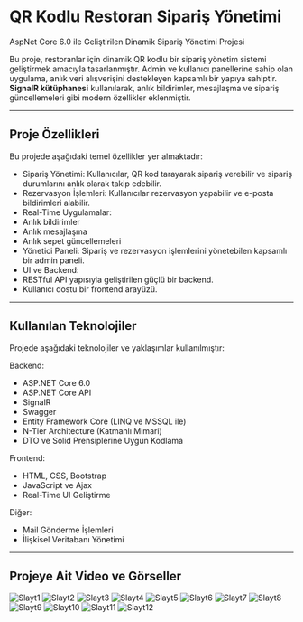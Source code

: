 # QR Kodlu Restoran Sipariş Yönetimi  
 AspNet Core 6.0 ile Geliştirilen Dinamik Sipariş Yönetimi Projesi 

Bu proje, restoranlar için dinamik QR kodlu bir sipariş yönetim sistemi geliştirmek amacıyla tasarlanmıştır. Admin ve kullanıcı panellerine sahip olan uygulama, anlık veri alışverişini destekleyen kapsamlı bir yapıya sahiptir. **SignalR kütüphanesi** kullanılarak, anlık bildirimler, mesajlaşma ve sipariş güncellemeleri gibi modern özellikler eklenmiştir.  

---

## **Proje Özellikleri**  
Bu projede aşağıdaki temel özellikler yer almaktadır:  

- Sipariş Yönetimi: Kullanıcılar, QR kod tarayarak sipariş verebilir ve sipariş durumlarını anlık olarak takip edebilir.  
- Rezervasyon İşlemleri: Kullanıcılar rezervasyon yapabilir ve e-posta bildirimleri alabilir.  
-  Real-Time Uygulamalar:  
  -  Anlık bildirimler  
  -  Anlık mesajlaşma  
  -  Anlık sepet güncellemeleri  
-  Yönetici Paneli: Sipariş ve rezervasyon işlemlerini yönetebilen kapsamlı bir admin paneli.  
-  UI ve Backend:  
  -  RESTful API yapısıyla geliştirilen güçlü bir backend.  
  -  Kullanıcı dostu bir frontend arayüzü.  

---

##  Kullanılan Teknolojiler  

Projede aşağıdaki teknolojiler ve yaklaşımlar kullanılmıştır:  

Backend:  
  - ASP.NET Core 6.0  
  - ASP.NET Core API  
  - SignalR  
  - Swagger  
  - Entity Framework Core (LINQ ve MSSQL ile)  
  - N-Tier Architecture (Katmanlı Mimari)  
  - DTO ve Solid Prensiplerine Uygun Kodlama  

Frontend: 
  - HTML, CSS, Bootstrap  
  - JavaScript ve Ajax  
  - Real-Time UI Geliştirme  

Diğer:
  - Mail Gönderme İşlemleri  
  - İlişkisel Veritabanı Yönetimi  

---

## Projeye Ait Video ve Görseller

![Slayt1](https://github.com/user-attachments/assets/3ff249a8-fb24-4f44-937a-6fd476ff26b5)
![Slayt2](https://github.com/user-attachments/assets/edfefb23-05e9-456a-be8c-f33335257d5a)
![Slayt3](https://github.com/user-attachments/assets/1fe63559-b859-4d53-a91a-33ad6b52049c)
![Slayt4](https://github.com/user-attachments/assets/29bcffac-1321-4f82-a728-83ec60467d1d)
![Slayt5](https://github.com/user-attachments/assets/ec456908-85d7-41ee-82fe-77f06b239390)
![Slayt6](https://github.com/user-attachments/assets/5b5dbc23-096f-4a2b-aa52-534021d730d5)
![Slayt7](https://github.com/user-attachments/assets/0a2fd817-2d1f-4568-a617-f69092fd25ab)
![Slayt8](https://github.com/user-attachments/assets/1a7e35da-0f37-44f7-bd4d-38f930034b39)
![Slayt9](https://github.com/user-attachments/assets/9ffadb59-c54e-4e21-a3a0-30ab252dc3e5)
![Slayt10](https://github.com/user-attachments/assets/57f2f6d8-c723-4360-9923-d3d13c0ff486)
![Slayt11](https://github.com/user-attachments/assets/b2ec3405-8751-44b1-94a1-fd7c767806cc)
![Slayt12](https://github.com/user-attachments/assets/6f0fb752-0f14-41e2-9a33-7f66dec6596b)

